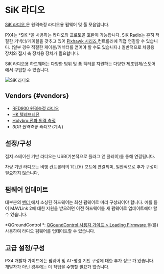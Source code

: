 # SiK 라디오

[SiK 라디오 ](https://github.com/LorenzMeier/SiK)은 원격측정 라디오용 펌웨어 및 툴 모음입니다.

PX4는 *SiK *을 사용하는 라디오와 프로토콜 호환이 가능합니다. SiK Radio는 흔히 적절한 커넥터/케이블을 갖추고 있어 [ Pixhawk 시리즈 ](../flight_controller/pixhawk_series.md) 컨트롤러에 직접 연결할 수 있습니다. (일부 경우 적절한 케이블/커넥터를 얻어야 할 수도 있습니다.) 일반적으로 차량용 장치와 접지 측 장치용 장치가 필요합니다.

SiK 라디오용 하드웨어는 다양한 범위 및 폼 팩터를 지원하는 다양한 제조업체/스토어에서 구입할 수 있습니다.

![SiK 라디오](../../assets/hardware/telemetry/holybro_sik_radio.jpg)

## Vendors {#vendors}

* [RFD900 원격측정 라디오](../telemetry/rfd900_telemetry.md)
* [HK 텔레프레전](../telemetry/hkpilot_sik_radio.md)
* [Holybro 전파 원격 측정](../telemetry/holybro_sik_radio.md)
* <del><em>3DR 원격측정 라디오 </em></del> (계속)

## 설정/구성

접지 스테이션 기반 라디오는 USB(기본적으로 플러그 앤 플레이)를 통해 연결됩니다.

차량 기반 라디오는 비행 컨트롤러의 ` TELEM1 ` 포트에 연결되며, 일반적으로 추가 구성이 필요하지 않습니다.

## 펌웨어 업데이트

대부분의 [벤더 ](#vendors)에서 소싱된 하드웨어는 최신 펌웨어로 미리 구성되어야 합니다. 예를 들어 MAVLink 2에 대한 지원을 받으려면 이전 하드웨어를 새 펌웨어로 업데이트해야 할 수 있습니다.

*QGroundControl *: [QGoundControl 사용자 가이드 > Loading Firmware ](https://docs.qgroundcontrol.com/en/SetupView/Firmware.html)을(를) 사용하여 라디오 펌웨어를 업데이트할 수 있습니다.

## 고급 설정/구성

PX4 개발자 가이드에는 펌웨어 및 AT-명령 기반 구성에 대한 추가 정보 가 있습니다. 개발자가 아닌 경우에는 이 작업을 수행할 필요가 없습니다.</p>